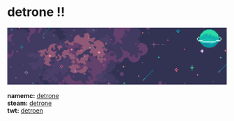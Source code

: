 <h1>detrone !!</h1>
<img src="banner.png" alt="pixel art space banner">

<b>namemc:</b> <a href="https://namemc.com/profile/Detrone.2">detrone</a>
<br>
<b>steam:</b> <a href="https://steamcommunity.com/id/detrone">detrone</a>
<br>
<b>twt:</b> <a href="https://twitter.com/detroen">detroen</a>

